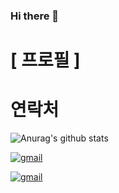 ### Hi there 👋

# [ 프로필 ]

# 연락처


![Anurag's github stats](https://github-readme-stats.vercel.app/api?username=dmlim)

[![gmail](https://travis-ci.com/simple-icons/simple-icons-font.svg?branch=develop)](https://travis-ci.com/simple-icons/simple-icons-font)

[![gmail](atom.dmlim@gmail.com/simple-icons/simple-icons-font.svg?branch=develop)](atom.dmlim@gmail.com/simple-icons/simple-icons-font)

[logo]: https://github.com/adam-p/markdown-here/raw/master/src/common/images/icon48.png "Logo Title Text 2"

<!--
**dmlim-cb/dmlim-cb** is a ✨ _special_ ✨ repository because its `README.md` (this file) appears on your GitHub profile.

Here are some ideas to get you started:

- 🔭 I’m currently working on ...
- 🌱 I’m currently learning ...
- 👯 I’m looking to collaborate on Github Readme Stats
- 🤔 I’m looking for help with ...
- 💬 Ask me about ...
- 📫 How to reach me: ...
- 😄 Pronouns: ...
- ⚡ Fun fact: ...
-->
